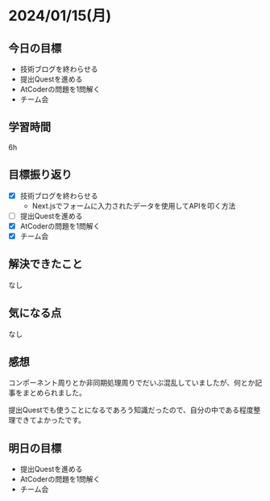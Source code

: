 # 2024/01/15(月)

## 今日の目標
* 技術ブログを終わらせる
* 提出Questを進める
* AtCoderの問題を1問解く
* チーム会

## 学習時間
6h

## 目標振り返り
* [x] 技術ブログを終わらせる
  * Next.jsでフォームに入力されたデータを使用してAPIを叩く方法
* [ ] 提出Questを進める
* [x] AtCoderの問題を1問解く
* [x] チーム会

## 解決できたこと
なし

## 気になる点
なし

## 感想
コンポーネント周りとか非同期処理周りでだいぶ混乱していましたが、何とか記事をまとめられました。

提出Questでも使うことになるであろう知識だったので、自分の中である程度整理できてよかったです。

## 明日の目標
* 提出Questを進める
* AtCoderの問題を1問解く
* チーム会